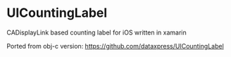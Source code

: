 # UICountingLabel
CADisplayLink based counting label for iOS written in xamarin

Ported from obj-c version: https://github.com/dataxpress/UICountingLabel
